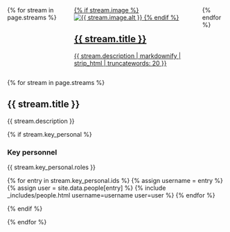 <div class="columns is-multiline three-pillars">
    {% for stream in page.streams %}
    <div class="column is-one-third">
        <a href="#{{ stream.title | slugify }}">
            <div class="card stream-card">
                <div class="card-content">
                    {% if stream.image %}
                    <img src="{{ stream.image.link }}" alt="{{ stream.image.alt }}">
                    {% endif %}
                    <h2 class="title is-4">{{ stream.title }}</h2>
                    <p class="content" markdown=1>{{ stream.description | markdownify | strip_html | truncatewords: 20 }}</p>
                </div>
            </div>
        </a>
    </div>
  {% endfor %}
</div>

{% for stream in page.streams %}

## {{ stream.title }}

{{ stream.description }}

  {% if stream.key_personal %}
### Key personnel

{{ stream.key_personal.roles }}

<div class="people">
    {% for entry in stream.key_personal.ids %}
        {% assign username = entry %}
        {% assign user = site.data.people[entry] %}
        {% include _includes/people.html username=username user=user %}
    {% endfor %}
</div>

  {% endif %}

{% endfor %}